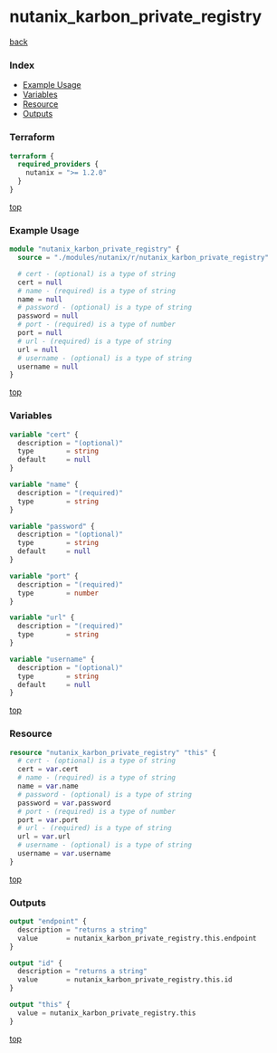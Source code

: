 # nutanix_karbon_private_registry

[back](../nutanix.md)

### Index

- [Example Usage](#example-usage)
- [Variables](#variables)
- [Resource](#resource)
- [Outputs](#outputs)

### Terraform

```terraform
terraform {
  required_providers {
    nutanix = ">= 1.2.0"
  }
}
```

[top](#index)

### Example Usage

```terraform
module "nutanix_karbon_private_registry" {
  source = "./modules/nutanix/r/nutanix_karbon_private_registry"

  # cert - (optional) is a type of string
  cert = null
  # name - (required) is a type of string
  name = null
  # password - (optional) is a type of string
  password = null
  # port - (required) is a type of number
  port = null
  # url - (required) is a type of string
  url = null
  # username - (optional) is a type of string
  username = null
}
```

[top](#index)

### Variables

```terraform
variable "cert" {
  description = "(optional)"
  type        = string
  default     = null
}

variable "name" {
  description = "(required)"
  type        = string
}

variable "password" {
  description = "(optional)"
  type        = string
  default     = null
}

variable "port" {
  description = "(required)"
  type        = number
}

variable "url" {
  description = "(required)"
  type        = string
}

variable "username" {
  description = "(optional)"
  type        = string
  default     = null
}
```

[top](#index)

### Resource

```terraform
resource "nutanix_karbon_private_registry" "this" {
  # cert - (optional) is a type of string
  cert = var.cert
  # name - (required) is a type of string
  name = var.name
  # password - (optional) is a type of string
  password = var.password
  # port - (required) is a type of number
  port = var.port
  # url - (required) is a type of string
  url = var.url
  # username - (optional) is a type of string
  username = var.username
}
```

[top](#index)

### Outputs

```terraform
output "endpoint" {
  description = "returns a string"
  value       = nutanix_karbon_private_registry.this.endpoint
}

output "id" {
  description = "returns a string"
  value       = nutanix_karbon_private_registry.this.id
}

output "this" {
  value = nutanix_karbon_private_registry.this
}
```

[top](#index)